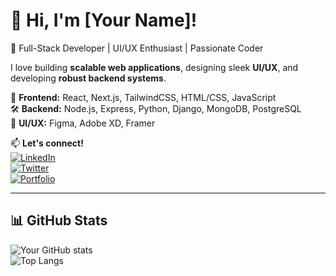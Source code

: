 # 👋 Hi, I'm [Your Name]!
🚀 Full-Stack Developer | UI/UX Enthusiast | Passionate Coder  

I love building **scalable web applications**, designing sleek **UI/UX**, and developing **robust backend systems**.  

🌟 **Frontend:** React, Next.js, TailwindCSS, HTML/CSS, JavaScript  
🛠 **Backend:** Node.js, Express, Python, Django, MongoDB, PostgreSQL  
🎨 **UI/UX:** Figma, Adobe XD, Framer  

📫 **Let's connect!**  
[![LinkedIn](https://img.shields.io/badge/-LinkedIn-blue?style=flat&logo=linkedin&logoColor=white)](https://linkedin.com/in/your-profile)  
[![Twitter](https://img.shields.io/badge/-Twitter-1DA1F2?style=flat&logo=twitter&logoColor=white)](https://twitter.com/your-profile)  
[![Portfolio](https://img.shields.io/badge/-Portfolio-000?style=flat&logo=firefox&logoColor=white)](https://yourportfolio.com)  

---
## **📊 GitHub Stats**
![Your GitHub stats](https://github-readme-stats.vercel.app/api?username=your-username&show_icons=true&theme=radical)  
![Top Langs](https://github-readme-stats.vercel.app/api/top-langs/?username=your-username&layout=compact&theme=radical)  
